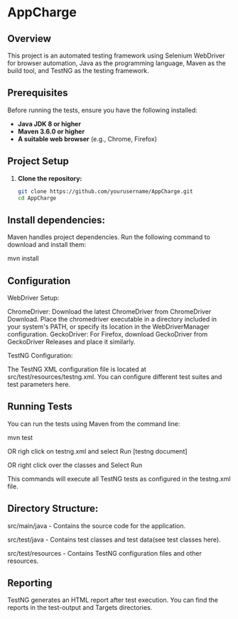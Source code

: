 # AppCharge


## Overview

This project is an automated testing framework using Selenium WebDriver for browser automation, Java as the programming language, Maven as the build tool, and TestNG as the testing framework.

## Prerequisites

Before running the tests, ensure you have the following installed:

- **Java JDK 8 or higher**
- **Maven 3.6.0 or higher**
- **A suitable web browser** (e.g., Chrome, Firefox)

## Project Setup

1. **Clone the repository:**

   ```bash
   git clone https://github.com/yourusername/AppCharge.git
   cd AppCharge
   

## Install dependencies:

Maven handles project dependencies. Run the following command to download and install them:


mvn install


## Configuration

WebDriver Setup:

ChromeDriver: Download the latest ChromeDriver from ChromeDriver Download. Place the chromedriver executable in a directory included in your system's PATH, or specify its location in the WebDriverManager configuration.
GeckoDriver: For Firefox, download GeckoDriver from GeckoDriver Releases and place it similarly.

TestNG Configuration:

The TestNG XML configuration file is located at src/test/resources/testng.xml. You can configure different test suites and test parameters here.

## Running Tests
You can run the tests using Maven from the command line:


mvn test

OR righ click on testng.xml and select Run [testng document]

OR right click over the classes and Select Run

This commands will execute all TestNG tests as configured in the testng.xml file.

## Directory Structure:

src/main/java - Contains the source code for the application.

src/test/java - Contains test classes and test data(see test classes here).

src/test/resources - Contains TestNG configuration files and other resources.

## Reporting
TestNG generates an HTML report after test execution. You can find the reports in the test-output and Targets directories. 

